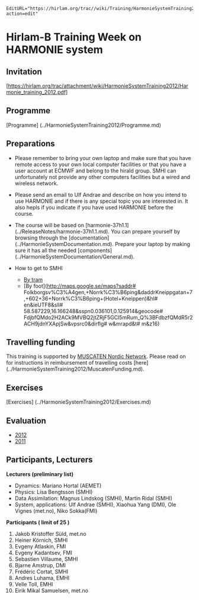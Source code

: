 ```@meta
EditURL="https://hirlam.org/trac//wiki/Training/HarmonieSystemTraining2012?action=edit"
```
# Hirlam-B Training Week on HARMONIE system

## Invitation

[https://hirlam.org/trac/attachment/wiki/HarmonieSystemTraining2012/Harmonie_training_2012.pdf]

## Programme

 [Programme] (../HarmonieSystemTraining2012/Programme.md)

## Preparations

 * Please remember to bring your own laptop and make sure that you have remote access to your own local computer facilities or that you have a user account at ECMWF and belong to the hirald group. SMHI can unfortunately not provide any other computers facilities but a wired and wireless network.

 * Please send an email to Ulf Andrae and describe on how you intend to use HARMONIE and if there is any special topic you are interested in. It also hepls if you indicate if you have used HARMONIE before the course.

 * The course will be based on [harmonie-37h1.1] (../ReleaseNotes/harmonie-37h1.1.md). You can prepare yourself by browsing through the [documentation] (../HarmonieSystemDocumentation.md). Prepare your laptop by making sure it has all the needed [components] (../HarmonieSystemDocumentation/General.md).

 * How to get to SMHI
   * [By tram](https://hirlam.org/trac/raw-attachment/wiki/HarmonieWorkingWeek/System201103/tram_to_smhi.pdf)
   * [By foot](http://maps.google.se/maps?saddr# Folkborgsv%C3%A4gen,+Norrk%C3%B6ping&daddrKneippgatan+7,+602+36+Norrk%C3%B6ping+(Hotel+Kneippen)&hl# en&ieUTF8&sll# 58.587229,16.166248&sspn0.036101,0.125914&geocode# FdjbfQMdo2H2ACk9MVBQ2jtZRjF5GCl5mRum_Q%3BFdbzfQMdR5r2ACH9jdnYXApjSw&vpsrc0&dirflg# w&mrapd&t# m&z16)

## Travelling funding

 This training is supported by [MUSCATEN Nordic Network](http://muscaten.ut.ee/). Please read on for instructions in reimbursement of travelling costs [here] (../HarmonieSystemTraining2012/MuscatenFunding.md).


## Exercises

[Exercises] (../HarmonieSystemTraining2012/Exercises.md)

## Evaluation

 * [2012](https://hirlam.org/trac/attachment/wiki/HarmonieSystemTraining2012/HST_2012_evaluation.pdf)
 * [2011](https://hirlam.org/trac/raw-attachment/wiki/HarmonieSystemTraining2011/HST_2011_evaluation.pdf)

## Participants, Lecturers

**Lecturers (preliminary list)**
* Dynamics: Mariano Hortal (AEMET)
* Physics: Lisa Bengtsson (SMHI)
* Data Assimilation: Magnus Lindskog (SMHI), Martin Ridal (SMHI)
* System, applications: Ulf Andrae (SMHI), Xiaohua Yang (DMI), Ole Vignes (met.no), Niko Sokka(FMI)

**Participants ( limit of 25 )**

 1. Jakob Kristoffer Süld, met.no
 2. Heiner Körnich, SMHI
 3. Evgeny Atlaskin, FMI
 4. Evgeny Kadantsev, FMI
 5. Sebastien Villaume, SMHI
 6. Bjarne Amstrup, DMI
 7. Frédéric Cortat, SMHI
 8. Andres Luhama, EMHI
 9. Velle Toll, EMHI
10. Eirik Mikal Samuelsen, met.no
